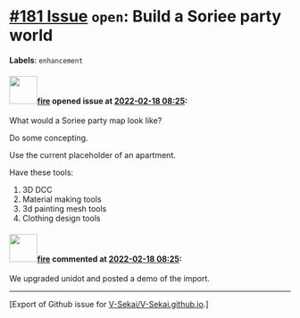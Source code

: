 # [\#181 Issue](https://github.com/V-Sekai/V-Sekai.github.io/issues/181) `open`: Build a Soriee party world
**Labels**: `enhancement`


#### <img src="https://avatars.githubusercontent.com/u/32321?u=c2e06a3d2b49a467aa907e54aa259516440267cc&v=4" width="50">[fire](https://github.com/fire) opened issue at [2022-02-18 08:25](https://github.com/V-Sekai/V-Sekai.github.io/issues/181):

What would a Soriee party map look like? 

Do some concepting.

Use the current placeholder of an apartment.

Have these tools:

1. 3D DCC
2. Material making tools
3. 3d painting mesh tools
4. Clothing design tools

#### <img src="https://avatars.githubusercontent.com/u/32321?u=c2e06a3d2b49a467aa907e54aa259516440267cc&v=4" width="50">[fire](https://github.com/fire) commented at [2022-02-18 08:25](https://github.com/V-Sekai/V-Sekai.github.io/issues/181#issuecomment-1129701522):

We upgraded unidot and posted a demo of the import.


-------------------------------------------------------------------------------



[Export of Github issue for [V-Sekai/V-Sekai.github.io](https://github.com/V-Sekai/V-Sekai.github.io).]
